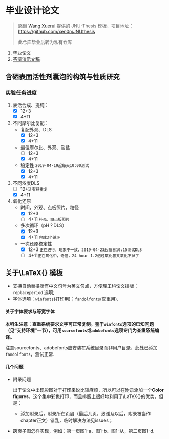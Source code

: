 # 毕业设计论文

> 感谢 [Wang Xuerui](https://github.com/xen0n) 提供的 JNU-Thesis 模板，项目地址：https://github.com/xen0n/JNUthesis
>
> 此仓库毕业后转为私有仓库

1. [毕业论文](https://raw.githubusercontent.com/mchen19/bachelor-thesis/master/bachelor.pdf)
2. [答辩演示文稿](https://raw.githubusercontent.com/mchen19/bachelor-thesis/master/beamer.pdf)

## 含硒表面活性剂囊泡的构筑与性质研究

### 实验任务进度

1. 表活合成、提纯：
   - [x] 12+3
   - [x] 4+11
2. 不同摩尔比复配：
   + 复配外观、DLS
     - [x] 12+3
     - [x] 4+11
   + 最佳摩尔比、外观、耐盐
     - [ ] 12+3
     - [x] 4+11
   + 稳定性 `2019-04-19起每天10:00测试`
     - [x] 12+3
     - [x] 4+11
3. 不同浓度DLS
   - [ ] 12+3 `有待重复`
   - [x] 4+11
4. 氧化还原
   + 时间、外观、点板照片、粒径
     - [x] 12+3
     - [ ] 4+11 `补充，缺点板照片`
   + 多次循环（pH？DLS）
     - [x] 12+3
     - [x] 4+11 `完成3个循环`
   + 一次还原稳定性
     - [x] 12+3 `正在进行，现象不一致，2019-04-23起每日10:15测试DLS`
     - [ ] 4+11`正在氧化中，奇怪，24 hour 1.2倍过氧化氢又氧化不掉了`

## 关于\LaTeX{}​ 模板

* 支持自动替换所有中文句号为英文句点，方便理工科论文排版：`replaceperiod` 选项;
* 字体选项：`winfonts`(打印用)；`fandolfonts`(查重用).


#### 关于字体要求与等宽字体

**本科生注意：查重系统要求文字可正常复制。鉴于`winfonts`选项的已知问题（见“支持环境”一节），可用`sourcefonts`或`adobefonts`选项专门为查重系统编译。**

注意sourcefonts、adobefonts应安装在系统目录而非用户目录，此处已添加`fandolfonts`，测试正常.


#### 几个问题

* 附录问题

  出于论文中出现彩图对于打印来说比较麻烦，所以可以在附录添加一个**Color figures**，这个集中彩色打印，而且排版上很好地利用了\LaTeX{}​的优势，但是：

  + 添加附录后，附录所在页眉（最后几页，致谢及以后，附录被当作chapter正文）错乱，临时解决方法见issues；

* 跨页子图怎样实现，例如：第一页图1-a、图1-b、图1-从，第二页图1-d.

